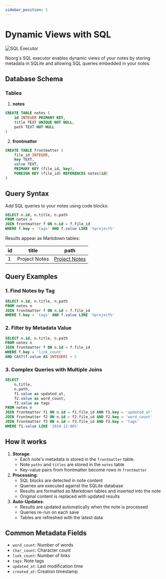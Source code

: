 ```yaml
---
sidebar_position: 5
---
```


# Dynamic Views with SQL

![SQL Executor](../img/sql.gif)

Noorg's SQL executor enables dynamic views of your notes by storing metadata in SQLite and allowing SQL queries embedded in your notes.

## Database Schema

### Tables
1. **notes**
```sql
CREATE TABLE notes (
    id INTEGER PRIMARY KEY,
    title TEXT UNIQUE NOT NULL,
    path TEXT NOT NULL
)
```

2. **frontmatter**

```sql
CREATE TABLE frontmatter (
    file_id INTEGER,
    key TEXT,
    value TEXT,
    PRIMARY KEY (file_id, key),
    FOREIGN KEY (file_id) REFERENCES notes(id)
)
```

## Query Syntax

Add SQL queries to your notes using code blocks:

```sql
SELECT n.id, n.title, n.path
FROM notes n 
JOIN frontmatter f ON n.id = f.file_id 
WHERE f.key = 'tags' AND f.value LIKE '%project%'
```

Results appear as Markdown tables:

<!-- BEGIN SQL -->
| id | title | path |
|---|---|---|
| 1 | Project Notes | [Project Notes](sql.md) |
<!-- END SQL -->

## Query Examples

### 1. Find Notes by Tag

```sql
SELECT n.id, n.title, n.path
FROM notes n 
JOIN frontmatter f ON n.id = f.file_id 
WHERE f.key = 'tags' AND f.value LIKE '%project%'
```
### 2. Filter by Metadata Value

```sql
SELECT n.id, n.title, n.path
FROM notes n
JOIN frontmatter f ON n.id = f.file_id
WHERE f.key = 'link_count' 
AND CAST(f.value AS INTEGER) > 5
```

### 3. Complex Queries with Multiple Joins

```sql
SELECT 
    n.title,
    n.path,
    f1.value as updated_at,
    f2.value as word_count,
    f3.value as tags
FROM notes n
JOIN frontmatter f1 ON n.id = f1.file_id AND f1.key = 'updated_at'
JOIN frontmatter f2 ON n.id = f2.file_id AND f2.key = 'word_count'
JOIN frontmatter f3 ON n.id = f3.file_id AND f3.key = 'tags'
WHERE f1.value LIKE '2024-12-06%'
```

## How it works

1. **Storage**:
    - Each note's metadata is stored in the `frontmatter` table.
    - Note `paths` and `titles` are stored in the `notes` table
    - Key-value pairs from frontmatter become rows in `frontmatter`
2. **Processing**:
    - SQL blocks are detected in note content
    - Queries are executed against the SQLite database
    - Results are formatted as Markdown tables and inserted into the note
    - Original content is replaced with updated results
3. **Auto-Updates**:
    - Results are updated automatically when the note is processed
    - Queries re-run on each save
    - Tables are refreshed with the latest data

## Common Metadata Fields
- `word_count`: Number of words
- `char_count`: Character count
- `link_count`: Number of links
- `tags`: Note tags
- `updated_at`: Last modification time
- `created_at`: Creation timestamp